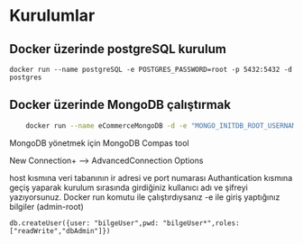 # Kurulumlar 

## Docker üzerinde postgreSQL kurulum 
 
```
docker run --name postgreSQL -e POSTGRES_PASSWORD=root -p 5432:5432 -d postgres
```

## Docker üzerinde MongoDB çalıştırmak

```bash
    docker run --name eCommerceMongoDB -d -e "MONGO_INITDB_ROOT_USERNAME=admin" -e "MONGO_INITDB_ROOT_PASSWORD=root" -p 27017:27017 mongo:jammy
```

MongoDB yönetmek için MongoDB Compas tool 

New Connection+ --> AdvancedConnection Options 

host kısmına veri tabanının ir adresi ve port numarası 
Authantication kısmına geçiş yaparak kurulum sırasında girdiğiniz kullanıcı adı ve 
şifreyi yazıyorsunuz. Docker run komutu ile çalıştırdıysanız -e ile giriş 
yaptığınız bilgiler (admin-root)


```
db.createUser({user: "bilgeUser",pwd: "bilgeUser*",roles: ["readWrite","dbAdmin"]}) 
```


